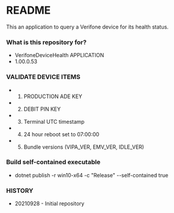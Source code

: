 # README #

This an application to query a Verifone device for its health status.

### What is this repository for? ###

* VerifoneDeviceHealth APPLICATION
* 1.00.0.53

### VALIDATE DEVICE ITEMS ###

* 1. PRODUCTION ADE KEY
* 2. DEBIT PIN KEY
* 3. Terminal UTC timestamp
* 4. 24 hour reboot set to 07:00:00
* 5. Bundle versions (VIPA_VER, EMV_VER, IDLE_VER)

### Build self-contained executable ###
* dotnet publish -r win10-x64 -c "Release" --self-contained true
   
### HISTORY ###

* 20210928 - Initial repository
